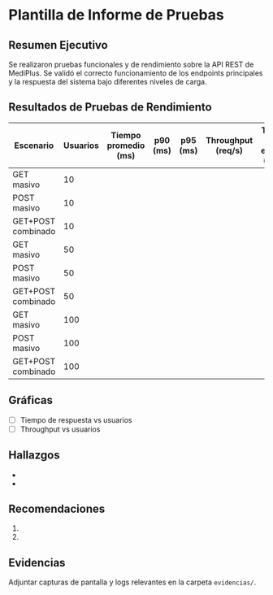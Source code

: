 # Plantilla de Informe de Pruebas

## Resumen Ejecutivo

Se realizaron pruebas funcionales y de rendimiento sobre la API REST de MediPlus. Se validó el correcto funcionamiento de los endpoints principales y la respuesta del sistema bajo diferentes niveles de carga.

## Resultados de Pruebas de Rendimiento

| Escenario           | Usuarios | Tiempo promedio (ms) | p90 (ms) | p95 (ms) | Throughput (req/s) | Tasa de error (%) |
|---------------------|----------|----------------------|----------|----------|--------------------|-------------------|
| GET masivo          | 10       |                      |          |          |                    |                   |
| POST masivo         | 10       |                      |          |          |                    |                   |
| GET+POST combinado  | 10       |                      |          |          |                    |                   |
| GET masivo          | 50       |                      |          |          |                    |                   |
| POST masivo         | 50       |                      |          |          |                    |                   |
| GET+POST combinado  | 50       |                      |          |          |                    |                   |
| GET masivo          | 100      |                      |          |          |                    |                   |
| POST masivo         | 100      |                      |          |          |                    |                   |
| GET+POST combinado  | 100      |                      |          |          |                    |                   |

## Gráficas

- [ ] Tiempo de respuesta vs usuarios
- [ ] Throughput vs usuarios

## Hallazgos

- 
- 

## Recomendaciones

1. 
2. 

## Evidencias

Adjuntar capturas de pantalla y logs relevantes en la carpeta `evidencias/`.
